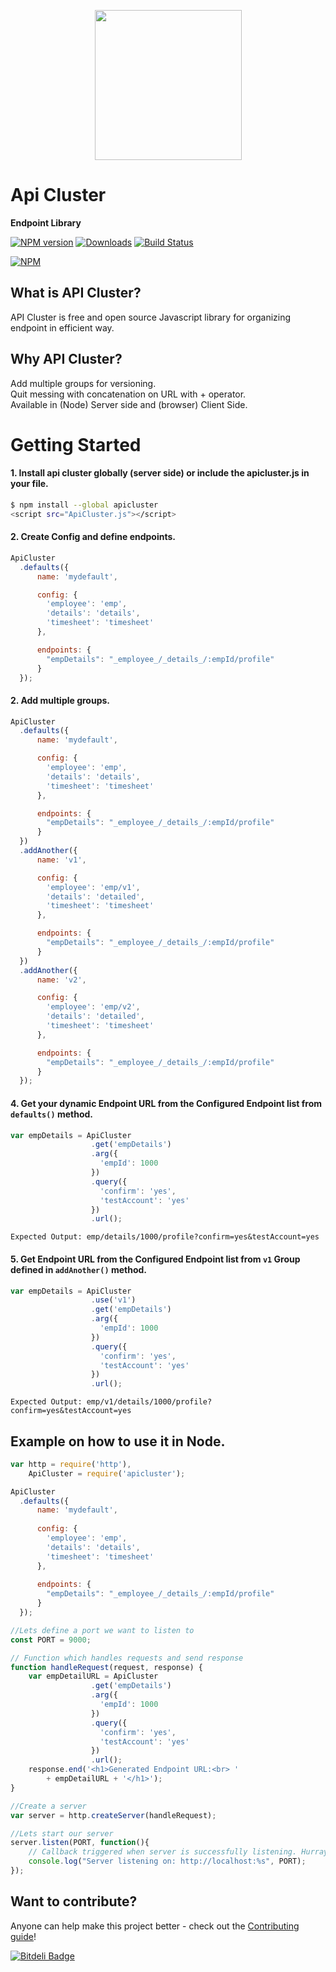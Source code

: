 <p align="center">
    <img height="240" width="235" src="https://github.com/ramsunvtech/apicluster/raw/master/api-cluster.png">
</p>

# Api Cluster
**Endpoint Library**

[![NPM version][npm-image]][npm-url] [![Downloads][downloads-image]][npm-url] [![Build Status][travis-image]][travis-url]
<!--[![Coverage Status](https://coveralls.io/repos/ramsunvtech/apicluster/badge.svg?branch=master&service=github)](https://coveralls.io/github/ramsunvtech/apicluster?branch=master) [![Gitter](https://badges.gitter.im/Join%20Chat.svg)](https://gitter.im/ramsunvtech/apicluster?utm_source=badge&utm_medium=badge&utm_campaign=pr-badge)-->

[![NPM](https://nodei.co/npm/apicluster.png?downloads=true&downloadRank=true)](https://nodei.co/npm/apicluster/)

[downloads-image]: http://img.shields.io/npm/dm/apicluster.svg
[npm-url]: https://npmjs.org/package/apicluster
[npm-image]: http://img.shields.io/npm/v/apicluster.svg

[travis-url]: https://travis-ci.org/ramsunvtech/apicluster
[travis-image]: http://img.shields.io/travis/ramsunvtech/apicluster.svg

## What is API Cluster?
API Cluster is free and open source Javascript library for organizing endpoint in efficient way.

## Why API Cluster?
Add multiple groups for versioning.  
Quit messing with concatenation on URL with + operator.  
Available in (Node) Server side and (browser) Client Side.  

# Getting Started

#### 1. Install api cluster globally (server side) or include the apicluster.js in your file.

```sh
$ npm install --global apicluster
<script src="ApiCluster.js"></script>
```

#### 2. Create Config and define endpoints.

```javascript
ApiCluster
  .defaults({
      name: 'mydefault',

      config: {
        'employee': 'emp',
        'details': 'details',
        'timesheet': 'timesheet'
      },

      endpoints: {
        "empDetails": "_employee_/_details_/:empId/profile"
      }
  });
```

#### 2. Add multiple groups.
```javascript
ApiCluster
  .defaults({
      name: 'mydefault',

      config: {
        'employee': 'emp',
        'details': 'details',
        'timesheet': 'timesheet'
      },

      endpoints: {
        "empDetails": "_employee_/_details_/:empId/profile"
      }
  })
  .addAnother({
      name: 'v1',

      config: {
        'employee': 'emp/v1',
        'details': 'detailed',
        'timesheet': 'timesheet'
      },

      endpoints: {
        "empDetails": "_employee_/_details_/:empId/profile"
      }
  })
  .addAnother({
      name: 'v2',

      config: {
        'employee': 'emp/v2',
        'details': 'detailed',
        'timesheet': 'timesheet'
      },

      endpoints: {
        "empDetails": "_employee_/_details_/:empId/profile"
      }
  });
```

#### 4. Get your dynamic Endpoint URL from the Configured Endpoint list from `defaults()` method.

```javascript
var empDetails = ApiCluster
                  .get('empDetails')
                  .arg({
                    'empId': 1000 
                  })
                  .query({
                    'confirm': 'yes',
                    'testAccount': 'yes'
                  })
                  .url();
```
```
Expected Output: emp/details/1000/profile?confirm=yes&testAccount=yes
```
#### 5. Get Endpoint URL from the Configured Endpoint list from `v1` Group defined in `addAnother()` method.
```javascript
var empDetails = ApiCluster
                  .use('v1')
                  .get('empDetails')
                  .arg({
                    'empId': 1000 
                  })
                  .query({
                    'confirm': 'yes',
                    'testAccount': 'yes'
                  })
                  .url();
```
```
Expected Output: emp/v1/details/1000/profile?confirm=yes&testAccount=yes
```

## Example on how to use it in Node.

```javascript
var http = require('http'),
	ApiCluster = require('apicluster');

ApiCluster
  .defaults({
      name: 'mydefault',
 
      config: {
        'employee': 'emp',
        'details': 'details',
        'timesheet': 'timesheet'
      },
 
      endpoints: {
        "empDetails": "_employee_/_details_/:empId/profile"
      }
  });

//Lets define a port we want to listen to
const PORT = 9000; 

// Function which handles requests and send response
function handleRequest(request, response) {
	var empDetailURL = ApiCluster
                  .get('empDetails')
                  .arg({
                    'empId': 1000 
                  })
                  .query({
                    'confirm': 'yes',
                    'testAccount': 'yes'
                  })
                  .url();
    response.end('<h1>Generated Endpoint URL:<br> '
    	+ empDetailURL + '</h1>');
}

//Create a server
var server = http.createServer(handleRequest);

//Lets start our server
server.listen(PORT, function(){
    // Callback triggered when server is successfully listening. Hurray!
    console.log("Server listening on: http://localhost:%s", PORT);
});
```

## Want to contribute?

Anyone can help make this project better - check out the [Contributing guide](/CONTRIBUTING.md)!

[![Bitdeli Badge](https://d2weczhvl823v0.cloudfront.net/ramsunvtech/apicluster/trend.png)](https://bitdeli.com/free "Bitdeli Badge")

